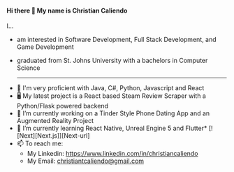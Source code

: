 #### Hi there 👋 My name is Christian Caliendo
I...
- am interested in Software Development, Full Stack Development, and Game Development
- graduated from St. Johns University with a bachelors in Computer Science

  ---

* 💪 I'm very proficient with Java, C#, Python, Javascript and React
* 🖥  My latest project is a React based Steam Review Scraper with a Python/Flask powered backend
* 🔭 I’m currently working on a Tinder Style Phone Dating App and an Augmented Reality Project
* 🌱 I’m currently learning React Native, Unreal Engine 5 and Flutter* [![Next][Next.js]][Next-url]
* 📫 To reach me: 
   - My Linkedin: https://www.linkedin.com/in/christiancaliendo
   - My Email: christiantcaliendo@gmail.com
<!--
**ChrisCaliendo/ChrisCaliendo** is a ✨ _special_ ✨ repository because its `README.md` (this file) appears on your GitHub profile.

Here are some ideas to get you started:

- 🔭 I’m currently working on ...
- 🌱 I’m currently learning 
- 👯 I’m looking to collaborate on ...
- 🤔 I’m looking for help with ...
- 💬 Ask me about ...
- 📫 How to reach me: ...
- 😄 Pronouns: ...
- ⚡ Fun fact: ...
-->
